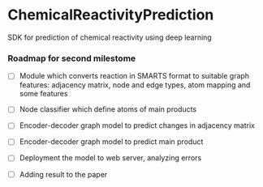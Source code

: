 # ChemicalReactivityPrediction
SDK for prediction of chemical reactivity using deep learning


### Roadmap for second milestome 
* [ ] Module which converts reaction in SMARTS format to suitable graph features: adjacency matrix, 
node and edge types, atom mapping and some features 
* [ ] Node classifier which define atoms of main products  

* [ ] Encoder-decoder graph model to predict changes in adjacency matrix

* [ ] Encoder-decoder graph model to predict main product

* [ ] Deployment the model to web server, analyzing errors 

* [ ] Adding result to the paper 
